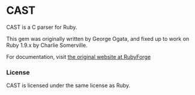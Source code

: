 # CAST

CAST is a C parser for Ruby.

This gem was originally written by George Ogata, and fixed up to work on Ruby 1.9.x by Charlie Somerville.

For documentation, visit [the original website at RubyForge](http://cast.rubyforge.org/)

### License

CAST is licensed under the same license as Ruby.